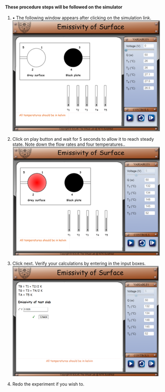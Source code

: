 #### These procedure steps will be followed on the simulator

1. •	The following window appears after clicking on the simulation link. <br>
![alt text](images/1.png)<br>


2. Click on play button and wait for 5 seconds to allow it to reach steady state. Note down the flow rates and four temperatures..<br>
![alt text](images/2.png)<br>

3. Click next. Verify your calculations by entering in the input boxes.
![alt text](images/3.png)<br>

4. Redo the experiment if you wish to.
